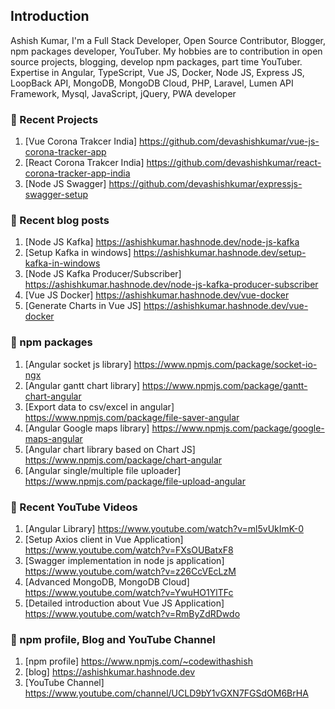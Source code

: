 ## Introduction

Ashish Kumar, I'm a Full Stack Developer, Open Source Contributor, Blogger, npm packages developer, YouTuber. My hobbies are to contribution in open source projects, blogging, develop npm packages, part time YouTuber. Expertise in Angular, TypeScript, Vue JS, Docker, Node JS, Express JS, LoopBack API, MongoDB, MongoDB Cloud, PHP, Laravel, Lumen API Framework, Mysql, JavaScript, jQuery, PWA developer

### 📜 Recent Projects

1. [Vue Corona Trakcer India] <a href="https://github.com/devashishkumar/vue-js-corona-tracker-app">https://github.com/devashishkumar/vue-js-corona-tracker-app</a>
2. [React Corona Trakcer India] <a href="https://github.com/devashishkumar/react-corona-tracker-app-india">https://github.com/devashishkumar/react-corona-tracker-app-india</a>
3. [Node JS Swagger] <a href="https://github.com/devashishkumar/expressjs-swagger-setup">https://github.com/devashishkumar/expressjs-swagger-setup</a>

### 📜 Recent blog posts

1. [Node JS Kafka] <a href="https://ashishkumar.hashnode.dev/node-js-kafka">https://ashishkumar.hashnode.dev/node-js-kafka</a>
2. [Setup Kafka in windows] <a href="https://ashishkumar.hashnode.dev/setup-kafka-in-windows">https://ashishkumar.hashnode.dev/setup-kafka-in-windows</a>
3. [Node JS Kafka Producer/Subscriber] <a href="https://ashishkumar.hashnode.dev/node-js-kafka-producer-subscriber">https://ashishkumar.hashnode.dev/node-js-kafka-producer-subscriber</a>
4. [Vue JS Docker] <a href="https://ashishkumar.hashnode.dev/vue-docker">https://ashishkumar.hashnode.dev/vue-docker</a>
5. [Generate Charts in Vue JS] <a href="https://ashishkumar.hashnode.dev/vue-js-charts">https://ashishkumar.hashnode.dev/vue-docker</a>

### 📜 npm packages

1. [Angular socket js library] <a href="https://www.npmjs.com/package/socket-io-ngx">https://www.npmjs.com/package/socket-io-ngx</a>
2. [Angular gantt chart library] <a href="https://www.npmjs.com/package/gantt-chart-angular">https://www.npmjs.com/package/gantt-chart-angular</a>
3. [Export data to csv/excel in angular] <a href="https://www.npmjs.com/package/file-saver-angular">https://www.npmjs.com/package/file-saver-angular</a>
4. [Angular Google maps library] <a href="https://www.npmjs.com/package/google-maps-angular">https://www.npmjs.com/package/google-maps-angular</a>
5. [Angular chart library based on Chart JS] <a href="https://www.npmjs.com/package/chart-angular">https://www.npmjs.com/package/chart-angular</a>
6. [Angular single/multiple file uploader] <a href="https://www.npmjs.com/package/file-upload-angular">https://www.npmjs.com/package/file-upload-angular</a>

### 📜 Recent YouTube Videos

1. [Angular Library] <a href="https://www.youtube.com/watch?v=ml5vUkImK-0">https://www.youtube.com/watch?v=ml5vUkImK-0</a>
2. [Setup Axios client in Vue Application] <a href="https://www.youtube.com/watch?v=FXsOUBatxF8">https://www.youtube.com/watch?v=FXsOUBatxF8</a>
3. [Swagger implementation in node js application] <a href="https://www.youtube.com/watch?v=z26CcVEcLzM">https://www.youtube.com/watch?v=z26CcVEcLzM</a>
4. [Advanced MongoDB, MongoDB Cloud] <a href="https://www.youtube.com/watch?v=YwuHO1YlTFc">https://www.youtube.com/watch?v=YwuHO1YlTFc</a>
5. [Detailed introduction about Vue JS Application] <a href="https://www.youtube.com/watch?v=RmByZdRDwdo">https://www.youtube.com/watch?v=RmByZdRDwdo</a>

### 📜 npm profile, Blog and YouTube Channel

1. [npm profile] <a href="https://www.npmjs.com/~codewithashish">https://www.npmjs.com/~codewithashish</a>
2. [blog] <a href="https://ashishkumar.hashnode.dev">https://ashishkumar.hashnode.dev</a>
3. [YouTube Channel] <a href="https://www.youtube.com/channel/UCLD9bY1vGXN7FGSdOM6BrHA">https://www.youtube.com/channel/UCLD9bY1vGXN7FGSdOM6BrHA</a>


